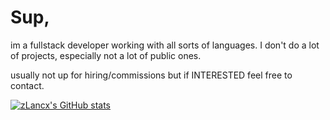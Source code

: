 # Sup, 

im a fullstack developer working with all sorts of languages. I don't do a lot of projects, especially not a lot of public ones.


usually not up for hiring/commissions but if INTERESTED feel free to contact.

[![zLancx's GitHub stats](https://github-readme-stats.vercel.app/api?username=zLancx&show_icons=true&theme=dark#gh-dark-mode-only)]()
